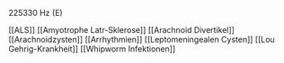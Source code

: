 225330 Hz (E)

[[ALS]]
[[Amyotrophe Latr-Sklerose]]
[[Arachnoid Divertikel]]
[[Arachnoidzysten]]
[[Arrhythmien]]
[[Leptomeningealen Cysten]]
[[Lou Gehrig-Krankheit]]
[[Whipworm Infektionen]]